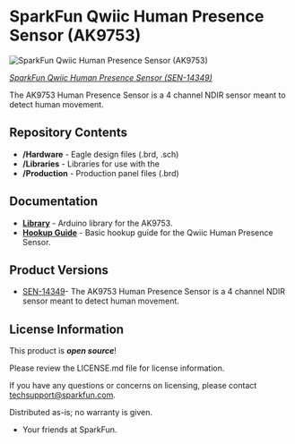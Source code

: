 SparkFun Qwiic Human Presence Sensor (AK9753)
========================================

![SparkFun Qwiic Human Presence Sensor (AK9753)](https://cdn.sparkfun.com/assets/parts/1/2/3/3/1/14349-01.jpg)

[*SparkFun Qwiic Human Presence Sensor (SEN-14349)*](https://www.sparkfun.com/products/14349)

The AK9753 Human Presence Sensor is a 4 channel NDIR sensor meant to detect human movement.

Repository Contents
-------------------

* **/Hardware** - Eagle design files (.brd, .sch)
* **/Libraries** - Libraries for use with the <PRODUCT NAME>
* **/Production** - Production panel files (.brd)

Documentation
--------------
* **[Library](https://github.com/sparkfun/SparkFun_AK975x_Arduino_Library)** - Arduino library for the AK9753.
* **[Hookup Guide](https://learn.sparkfun.com/tutorials/qwiic-human-presence-sensor-ak9753)** - Basic hookup guide for the Qwiic Human Presence Sensor.

Product Versions
----------------
* [SEN-14349](https://www.sparkfun.com/products/14349)- The AK9753 Human Presence Sensor is a 4 channel NDIR sensor meant to detect human movement.

License Information
-------------------

This product is _**open source**_! 

Please review the LICENSE.md file for license information. 

If you have any questions or concerns on licensing, please contact techsupport@sparkfun.com.

Distributed as-is; no warranty is given.

- Your friends at SparkFun.

_<COLLABORATION CREDIT>_
